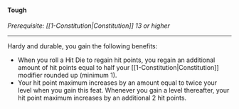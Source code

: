 #### Tough

_Prerequisite: [[1-Constitution|Constitution]] 13 or higher_

---

Hardy and durable, you gain the following benefits:

-   When you roll a Hit Die to regain hit points, you regain an additional amount of hit points equal to half your [[1-Constitution|Constitution]] modifier rounded up (minimum 1).
-   Your hit point maximum increases by an amount equal to twice your level when you gain this feat. Whenever you gain a level thereafter, your hit point maximum increases by an additional 2 hit points.